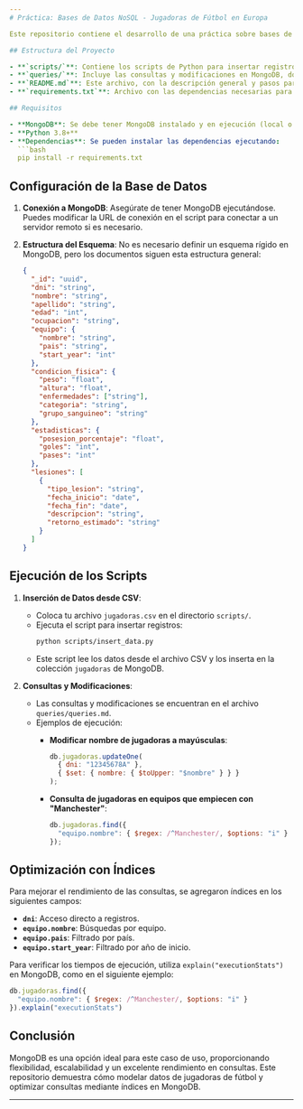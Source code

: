 ```yaml
---
# Práctica: Bases de Datos NoSQL - Jugadoras de Fútbol en Europa

Este repositorio contiene el desarrollo de una práctica sobre bases de datos NoSQL. La base de datos seleccionada es **MongoDB**, y el objetivo es modelar, insertar y consultar información sobre jugadoras de fútbol en Europa. Este ejercicio permite explorar el uso de MongoDB para almacenar datos semi-estructurados de manera eficiente.

## Estructura del Proyecto

- **`scripts/`**: Contiene los scripts de Python para insertar registros desde un archivo CSV en MongoDB.
- **`queries/`**: Incluye las consultas y modificaciones en MongoDB, documentadas y explicadas.
- **`README.md`**: Este archivo, con la descripción general y pasos para ejecutar el proyecto.
- **`requirements.txt`**: Archivo con las dependencias necesarias para el entorno Python.

## Requisitos

- **MongoDB**: Se debe tener MongoDB instalado y en ejecución (local o en servidor).
- **Python 3.8+**
- **Dependencias**: Se pueden instalar las dependencias ejecutando:
  ```bash
  pip install -r requirements.txt
  ```

## Configuración de la Base de Datos

1. **Conexión a MongoDB**: Asegúrate de tener MongoDB ejecutándose. Puedes modificar la URL de conexión en el script para conectar a un servidor remoto si es necesario.
   
2. **Estructura del Esquema**: No es necesario definir un esquema rígido en MongoDB, pero los documentos siguen esta estructura general:
    ```json
    {
      "_id": "uuid",
      "dni": "string",
      "nombre": "string",
      "apellido": "string",
      "edad": "int",
      "ocupacion": "string",
      "equipo": {
        "nombre": "string",
        "pais": "string",
        "start_year": "int"
      },
      "condicion_fisica": {
        "peso": "float",
        "altura": "float",
        "enfermedades": ["string"],
        "categoria": "string",
        "grupo_sanguineo": "string"
      },
      "estadisticas": {
        "posesion_porcentaje": "float",
        "goles": "int",
        "pases": "int"
      },
      "lesiones": [
        {
          "tipo_lesion": "string",
          "fecha_inicio": "date",
          "fecha_fin": "date",
          "descripcion": "string",
          "retorno_estimado": "string"
        }
      ]
    }
    ```

## Ejecución de los Scripts

1. **Inserción de Datos desde CSV**:
   - Coloca tu archivo `jugadoras.csv` en el directorio `scripts/`.
   - Ejecuta el script para insertar registros:
     ```bash
     python scripts/insert_data.py
     ```
   - Este script lee los datos desde el archivo CSV y los inserta en la colección `jugadoras` de MongoDB.

2. **Consultas y Modificaciones**:
   - Las consultas y modificaciones se encuentran en el archivo `queries/queries.md`.
   - Ejemplos de ejecución:
     - **Modificar nombre de jugadoras a mayúsculas**:
       ```javascript
       db.jugadoras.updateOne(
         { dni: "12345678A" },
         { $set: { nombre: { $toUpper: "$nombre" } } }
       );
       ```

     - **Consulta de jugadoras en equipos que empiecen con "Manchester"**:
       ```javascript
       db.jugadoras.find({
         "equipo.nombre": { $regex: /^Manchester/, $options: "i" }
       });
       ```

## Optimización con Índices

Para mejorar el rendimiento de las consultas, se agregaron índices en los siguientes campos:
- **`dni`**: Acceso directo a registros.
- **`equipo.nombre`**: Búsquedas por equipo.
- **`equipo.pais`**: Filtrado por país.
- **`equipo.start_year`**: Filtrado por año de inicio.

Para verificar los tiempos de ejecución, utiliza `explain("executionStats")` en MongoDB, como en el siguiente ejemplo:

```javascript
db.jugadoras.find({
  "equipo.nombre": { $regex: /^Manchester/, $options: "i" }
}).explain("executionStats")
```

## Conclusión

MongoDB es una opción ideal para este caso de uso, proporcionando flexibilidad, escalabilidad y un excelente rendimiento en consultas. Este repositorio demuestra cómo modelar datos de jugadoras de fútbol y optimizar consultas mediante índices en MongoDB.

---
```

